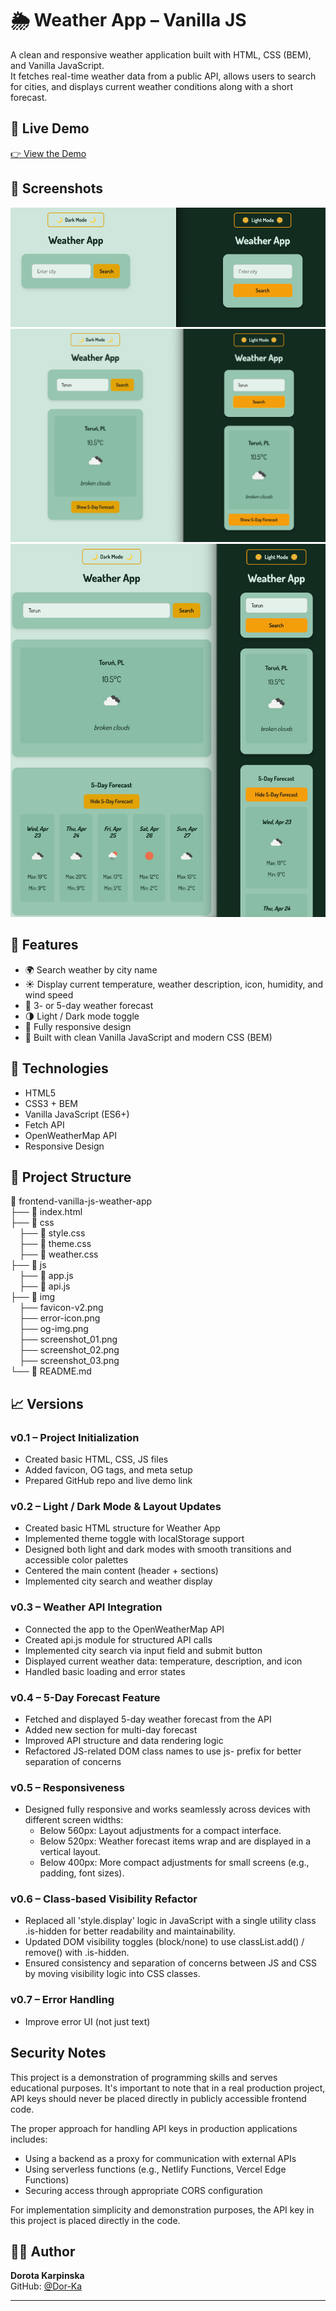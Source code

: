 # 🌦️ Weather App – Vanilla JS

A clean and responsive weather application built with HTML, CSS (BEM), and Vanilla JavaScript.  
It fetches real-time weather data from a public API, allows users to search for cities, and displays current weather conditions along with a short forecast.


## 🔗 Live Demo

[👉 View the Demo](https://dor-ka.github.io/frontend-vanilla-js-weather-app/)

## 📸 Screenshots
![search](./img/screenshot_01.png)
![result](./img/screenshot_02.png)
![5-Day Forecast](./img/screenshot_03.png)

## 🔮 Features

- 🌍 Search weather by city name
- ☀️ Display current temperature, weather description, icon, humidity, and wind speed
- 📆 3- or 5-day weather forecast
- 🌗 Light / Dark mode toggle
- 📱 Fully responsive design
- 🧠 Built with clean Vanilla JavaScript and modern CSS (BEM)

## 🚀 Technologies

- HTML5
- CSS3 + BEM
- Vanilla JavaScript (ES6+)
- Fetch API
- OpenWeatherMap API
- Responsive Design

## 📌 Project Structure

📁 frontend-vanilla-js-weather-app    
├── 📄 index.html    
├── 📁 css   
&emsp;├── 📄 style.css   
&emsp;├── 📄 theme.css   
&emsp;├── 📄 weather.css   
├── 📁 js   
&emsp;├── 📄 app.js    
&emsp;├── 📄 api.js   
├── 📁 img   
&emsp;├── favicon-v2.png   
&emsp;├── error-icon.png   
&emsp;├── og-img.png    
&emsp;├── screenshot_01.png    
&emsp;├── screenshot_02.png    
&emsp;├── screenshot_03.png    
└── 📄 README.md

## 📈 Versions

### v0.1 – Project Initialization

- Created basic HTML, CSS, JS files
- Added favicon, OG tags, and meta setup
- Prepared GitHub repo and live demo link

### v0.2 –  Light / Dark Mode & Layout Updates
- Created basic HTML structure for Weather App
- Implemented theme toggle with localStorage support
- Designed both light and dark modes with smooth transitions and accessible color palettes
- Centered the main content (header + sections)
- Implemented city search and weather display

### v0.3 – Weather API Integration
- Connected the app to the OpenWeatherMap API
- Created api.js module for structured API calls
- Implemented city search via input field and submit button
- Displayed current weather data: temperature, description, and icon
- Handled basic loading and error states

### v0.4 – 5-Day Forecast Feature
- Fetched and displayed 5-day weather forecast from the API
- Added new section for multi-day forecast
- Improved API structure and data rendering logic
- Refactored JS-related DOM class names to use js- prefix for better separation of concerns

### v0.5 – Responsiveness
- Designed fully responsive and works seamlessly across devices with different screen widths:
  - Below 560px: Layout adjustments for a compact interface.
  - Below 520px: Weather forecast items wrap and are displayed in a vertical layout. 
  - Below 400px: More compact adjustments for small screens (e.g., padding, font sizes).

### v0.6 – Class-based Visibility Refactor
- Replaced all 'style.display' logic in JavaScript with a single utility class .is-hidden for better readability and maintainability.
- Updated DOM visibility toggles (block/none) to use classList.add() / remove() with .is-hidden. 
- Ensured consistency and separation of concerns between JS and CSS by moving visibility logic into CSS classes.

### v0.7 – Error Handling
- Improve error UI (not just text)

## Security Notes

This project is a demonstration of programming skills and serves educational purposes.
It's important to note that in a real production project, API keys should never be
placed directly in publicly accessible frontend code.

The proper approach for handling API keys in production applications includes:
- Using a backend as a proxy for communication with external APIs
- Using serverless functions (e.g., Netlify Functions, Vercel Edge Functions)
- Securing access through appropriate CORS configuration

For implementation simplicity and demonstration purposes, the API key in this project
is placed directly in the code.

## 🧑‍💻 Author

**Dorota Karpinska**  
GitHub: [@Dor-Ka](https://github.com/Dor-Ka)

---